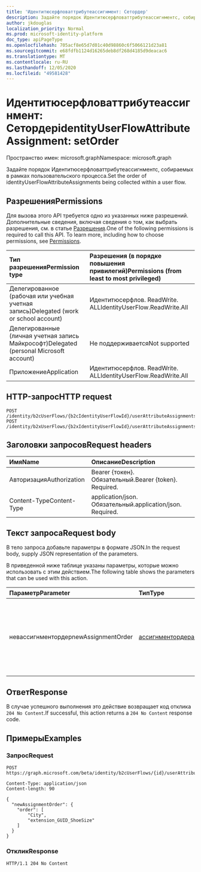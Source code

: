 ```yaml
---
title: 'Идентитюсерфловаттрибутеассигнмент: Сетордер'
description: Задайте порядок Идентитюсерфловаттрибутеассигнментс, собираемых в рамках пользовательского процесса.
author: jkdouglas
localization_priority: Normal
ms.prod: microsoft-identity-platform
doc_type: apiPageType
ms.openlocfilehash: 705acf8e65d7d01c40d98860c6f5066121d23a81
ms.sourcegitcommit: e68fdfb1124d16265deb8df268d4185d9deacac6
ms.translationtype: MT
ms.contentlocale: ru-RU
ms.lasthandoff: 12/05/2020
ms.locfileid: "49581428"
---
```

# <a name="identityuserflowattributeassignment-setorder"></a><span data-ttu-id="88948-103">Идентитюсерфловаттрибутеассигнмент: Сетордер</span><span class="sxs-lookup"><span data-stu-id="88948-103">identityUserFlowAttributeAssignment: setOrder</span></span>

<span data-ttu-id="88948-104">Пространство имен: microsoft.graph</span><span class="sxs-lookup"><span data-stu-id="88948-104">Namespace: microsoft.graph</span></span>

<span data-ttu-id="88948-105">Задайте порядок Идентитюсерфловаттрибутеассигнментс, собираемых в рамках пользовательского процесса.</span><span class="sxs-lookup"><span data-stu-id="88948-105">Set the order of identityUserFlowAttributeAssignments being collected within a user flow.</span></span>

## <a name="permissions"></a><span data-ttu-id="88948-106">Разрешения</span><span class="sxs-lookup"><span data-stu-id="88948-106">Permissions</span></span>

<span data-ttu-id="88948-p101">Для вызова этого API требуется одно из указанных ниже разрешений. Дополнительные сведения, включая сведения о том, как выбрать разрешения, см. в статье [Разрешения](/graph/permissions-reference).</span><span class="sxs-lookup"><span data-stu-id="88948-p101">One of the following permissions is required to call this API. To learn more, including how to choose permissions, see [Permissions](/graph/permissions-reference).</span></span>

|<span data-ttu-id="88948-109">Тип разрешения</span><span class="sxs-lookup"><span data-stu-id="88948-109">Permission type</span></span>|<span data-ttu-id="88948-110">Разрешения (в порядке повышения привилегий)</span><span class="sxs-lookup"><span data-stu-id="88948-110">Permissions (from least to most privileged)</span></span>|
|:---|:---|
|<span data-ttu-id="88948-111">Делегированное (рабочая или учебная учетная запись)</span><span class="sxs-lookup"><span data-stu-id="88948-111">Delegated (work or school account)</span></span>|<span data-ttu-id="88948-112">Идентитюсерфлов. ReadWrite. ALL</span><span class="sxs-lookup"><span data-stu-id="88948-112">IdentityUserFlow.ReadWrite.All</span></span>|
|<span data-ttu-id="88948-113">Делегированные (личная учетная запись Майкрософт)</span><span class="sxs-lookup"><span data-stu-id="88948-113">Delegated (personal Microsoft account)</span></span>|<span data-ttu-id="88948-114">Не поддерживается</span><span class="sxs-lookup"><span data-stu-id="88948-114">Not supported</span></span>|
|<span data-ttu-id="88948-115">Приложение</span><span class="sxs-lookup"><span data-stu-id="88948-115">Application</span></span>|<span data-ttu-id="88948-116">Идентитюсерфлов. ReadWrite. ALL</span><span class="sxs-lookup"><span data-stu-id="88948-116">IdentityUserFlow.ReadWrite.All</span></span>|

## <a name="http-request"></a><span data-ttu-id="88948-117">HTTP-запрос</span><span class="sxs-lookup"><span data-stu-id="88948-117">HTTP request</span></span>

<!-- {
  "blockType": "ignored"
}
-->

``` http
POST /identity/b2cUserFlows/{b2cIdentityUserFlowId}/userAttributeAssignments/setOrder
POST /identity/b2xUserFlows/{b2xIdentityUserFlowId}/userAttributeAssignments/setOrder
```

## <a name="request-headers"></a><span data-ttu-id="88948-118">Заголовки запросов</span><span class="sxs-lookup"><span data-stu-id="88948-118">Request headers</span></span>

|<span data-ttu-id="88948-119">Имя</span><span class="sxs-lookup"><span data-stu-id="88948-119">Name</span></span>|<span data-ttu-id="88948-120">Описание</span><span class="sxs-lookup"><span data-stu-id="88948-120">Description</span></span>|
|:---|:---|
|<span data-ttu-id="88948-121">Авторизация</span><span class="sxs-lookup"><span data-stu-id="88948-121">Authorization</span></span>|<span data-ttu-id="88948-p102">Bearer {токен}. Обязательный.</span><span class="sxs-lookup"><span data-stu-id="88948-p102">Bearer {token}. Required.</span></span>|
|<span data-ttu-id="88948-124">Content-Type</span><span class="sxs-lookup"><span data-stu-id="88948-124">Content-Type</span></span>|<span data-ttu-id="88948-p103">application/json. Обязательный.</span><span class="sxs-lookup"><span data-stu-id="88948-p103">application/json. Required.</span></span>|

## <a name="request-body"></a><span data-ttu-id="88948-127">Текст запроса</span><span class="sxs-lookup"><span data-stu-id="88948-127">Request body</span></span>

<span data-ttu-id="88948-128">В тело запроса добавьте параметры в формате JSON.</span><span class="sxs-lookup"><span data-stu-id="88948-128">In the request body, supply JSON representation of the parameters.</span></span>

<span data-ttu-id="88948-129">В приведенной ниже таблице указаны параметры, которые можно использовать с этим действием.</span><span class="sxs-lookup"><span data-stu-id="88948-129">The following table shows the parameters that can be used with this action.</span></span>

|<span data-ttu-id="88948-130">Параметр</span><span class="sxs-lookup"><span data-stu-id="88948-130">Parameter</span></span>|<span data-ttu-id="88948-131">Тип</span><span class="sxs-lookup"><span data-stu-id="88948-131">Type</span></span>|<span data-ttu-id="88948-132">Описание</span><span class="sxs-lookup"><span data-stu-id="88948-132">Description</span></span>|
|:---|:---|:---|
|<span data-ttu-id="88948-133">невассигнментордер</span><span class="sxs-lookup"><span data-stu-id="88948-133">newAssignmentOrder</span></span>|[<span data-ttu-id="88948-134">ассигнментордер</span><span class="sxs-lookup"><span data-stu-id="88948-134">assignmentOrder</span></span>](../resources/assignmentorder.md)|<span data-ttu-id="88948-135">Используется для определения порядка атрибутов, собранных в пользовательском движении.</span><span class="sxs-lookup"><span data-stu-id="88948-135">Used to define the order of the attributes being collected within a user flow.</span></span>|

## <a name="response"></a><span data-ttu-id="88948-136">Ответ</span><span class="sxs-lookup"><span data-stu-id="88948-136">Response</span></span>

<span data-ttu-id="88948-137">В случае успешного выполнения это действие возвращает код отклика `204 No Content`.</span><span class="sxs-lookup"><span data-stu-id="88948-137">If successful, this action returns a `204 No Content` response code.</span></span>

## <a name="examples"></a><span data-ttu-id="88948-138">Примеры</span><span class="sxs-lookup"><span data-stu-id="88948-138">Examples</span></span>

### <a name="request"></a><span data-ttu-id="88948-139">Запрос</span><span class="sxs-lookup"><span data-stu-id="88948-139">Request</span></span>

<!-- {
  "blockType": "request",
  "name": "identityuserflowattributeassignment_setorder"
}
-->

``` http
POST https://graph.microsoft.com/beta/identity/b2cUserFlows/{id}/userAttributeAssignments/setOrder

Content-Type: application/json
Content-length: 90

{
  "newAssignmentOrder": {
    "order": [
        "City",
        "extension_GUID_ShoeSize"
    ]
  }
}
```

### <a name="response"></a><span data-ttu-id="88948-140">Отклик</span><span class="sxs-lookup"><span data-stu-id="88948-140">Response</span></span>

<!-- {
  "blockType": "response",
  "truncated": true
}
-->

``` http
HTTP/1.1 204 No Content
```
